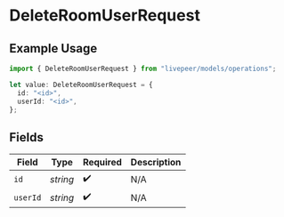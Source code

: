# DeleteRoomUserRequest

## Example Usage

```typescript
import { DeleteRoomUserRequest } from "livepeer/models/operations";

let value: DeleteRoomUserRequest = {
  id: "<id>",
  userId: "<id>",
};
```

## Fields

| Field              | Type               | Required           | Description        |
| ------------------ | ------------------ | ------------------ | ------------------ |
| `id`               | *string*           | :heavy_check_mark: | N/A                |
| `userId`           | *string*           | :heavy_check_mark: | N/A                |